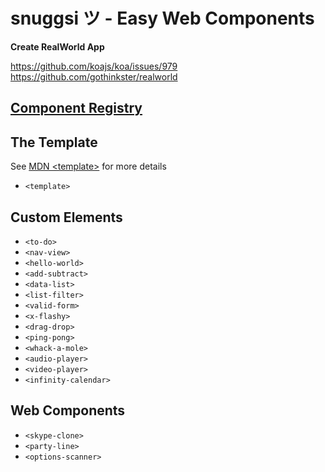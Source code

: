 # snuggsi ツ - Easy Web Components

**Create RealWorld App**

https://github.com/koajs/koa/issues/979
https://github.com/gothinkster/realworld


## [Component Registry](http://snuggsi.herokuapp.com/examples)


## The Template

See [MDN &lt;template&gt;](https://developer.mozilla.org/en-US/docs/Web/HTML/Element/template)
for more details

  - `<template>`


## Custom Elements

  - `<to-do>`
  - `<nav-view>`
  - `<hello-world>`
  - `<add-subtract>`
  - `<data-list>`
  - `<list-filter>`
  - `<valid-form>`
  - `<x-flashy>`
  - `<drag-drop>`
  - `<ping-pong>`
  - `<whack-a-mole>`
  - `<audio-player>`
  - `<video-player>`
  - `<infinity-calendar>`


## Web Components
  - `<skype-clone>`
  - `<party-line>`
  - `<options-scanner>`


